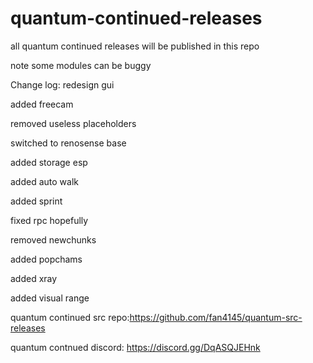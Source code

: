 # quantum-continued-releases
all quantum continued releases will be published in this repo

note some modules can be buggy

Change log:
redesign gui

added freecam

removed useless placeholders

switched to renosense base

added storage esp

added auto walk

added sprint

fixed rpc hopefully

removed newchunks

added popchams 

added xray 

added visual range


quantum continued src repo:https://github.com/fan4145/quantum-src-releases

quantum contnued discord: https://discord.gg/DqASQJEHnk
